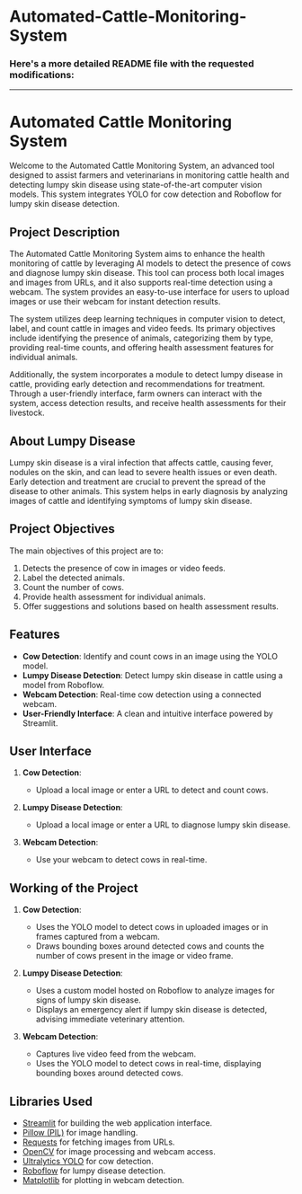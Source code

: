 # Automated-Cattle-Monitoring-System
### Here's a more detailed README file with the requested modifications:

---

# Automated Cattle Monitoring System

Welcome to the Automated Cattle Monitoring System, an advanced tool designed to assist farmers and veterinarians in monitoring cattle health and detecting lumpy skin disease using state-of-the-art computer vision models. This system integrates YOLO for cow detection and Roboflow for lumpy skin disease detection.

## Project Description

The Automated Cattle Monitoring System aims to enhance the health monitoring of cattle by leveraging AI models to detect the presence of cows and diagnose lumpy skin disease. This tool can process both local images and images from URLs, and it also supports real-time detection using a webcam. The system provides an easy-to-use interface for users to upload images or use their webcam for instant detection results.

The system utilizes deep learning techniques in computer vision to detect, label, and count cattle in images and video feeds. Its primary objectives include identifying the presence of animals, categorizing them by type, providing real-time counts, and offering health assessment features for individual animals. 

Additionally, the system incorporates a module to detect lumpy disease in cattle, providing early detection and recommendations for treatment. Through a user-friendly interface, farm owners can interact with the system, access detection results, and receive health assessments for their livestock. 


## About Lumpy Disease

Lumpy skin disease is a viral infection that affects cattle, causing fever, nodules on the skin, and can lead to severe health issues or even death. Early detection and treatment are crucial to prevent the spread of the disease to other animals. This system helps in early diagnosis by analyzing images of cattle and identifying symptoms of lumpy skin disease.

## Project Objectives

The main objectives of this project are to:

1. Detects the presence of cow in images or video feeds.
2. Label the detected animals.
3. Count the number of cows.
4. Provide health assessment for individual animals.
5. Offer suggestions and solutions based on health assessment results.

## Features

- **Cow Detection**: Identify and count cows in an image using the YOLO model.
- **Lumpy Disease Detection**: Detect lumpy skin disease in cattle using a model from Roboflow.
- **Webcam Detection**: Real-time cow detection using a connected webcam.
- **User-Friendly Interface**: A clean and intuitive interface powered by Streamlit.

## User Interface

1. **Cow Detection**:
    - Upload a local image or enter a URL to detect and count cows.

2. **Lumpy Disease Detection**:
    - Upload a local image or enter a URL to diagnose lumpy skin disease.

3. **Webcam Detection**:
    - Use your webcam to detect cows in real-time.

## Working of the Project

1. **Cow Detection**:
    - Uses the YOLO model to detect cows in uploaded images or in frames captured from a webcam.
    - Draws bounding boxes around detected cows and counts the number of cows present in the image or video frame.

2. **Lumpy Disease Detection**:
    - Uses a custom model hosted on Roboflow to analyze images for signs of lumpy skin disease.
    - Displays an emergency alert if lumpy skin disease is detected, advising immediate veterinary attention.

3. **Webcam Detection**:
    - Captures live video feed from the webcam.
    - Uses the YOLO model to detect cows in real-time, displaying bounding boxes around detected cows.



## Libraries Used

- [Streamlit](https://streamlit.io/) for building the web application interface.
- [Pillow (PIL)](https://python-pillow.org/) for image handling.
- [Requests](https://requests.readthedocs.io/) for fetching images from URLs.
- [OpenCV](https://opencv.org/) for image processing and webcam access.
- [Ultralytics YOLO](https://github.com/ultralytics/yolov5) for cow detection.
- [Roboflow](https://roboflow.com/) for lumpy disease detection.
- [Matplotlib](https://matplotlib.org/) for plotting in webcam detection.
